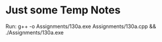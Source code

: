 # Just some Temp Notes

Run:
g++ -o Assignments/130a.exe Assignments/130a.cpp && ./Assignments/130a.exe
